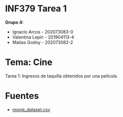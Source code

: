 # INF379 Tarea 1

**Grupo 4:**

- Ignacio Arcos	-	202073083-0
- Valentina Lepin -	201904113-4
- Matías Godoy	-	202073082-2

# Tema: Cine

Tarea 1: Ingresos de taquilla obtenidos por una película.

# Fuentes

- [movie_dataset.csv](https://www.kaggle.com/datasets/utkarshx27/movies-dataset?resource=downloadmovie)
